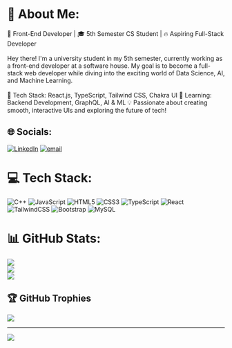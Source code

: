 # 💫 About Me:
🚀 Front-End Developer | 🎓 5th Semester CS Student | 🔥 Aspiring Full-Stack Developer<br><br>Hey there! I'm a university student in my 5th semester, currently working as a front-end developer at a software house. My goal is to become a full-stack web developer while diving into the exciting world of Data Science, AI, and Machine Learning.<br><br>🌟 Tech Stack: React.js, TypeScript, Tailwind CSS, Chakra UI 📌 Learning: Backend Development, GraphQL, AI & ML 💡 Passionate about creating smooth, interactive UIs and exploring the future of tech!


## 🌐 Socials:
[![LinkedIn](https://img.shields.io/badge/LinkedIn-%230077B5.svg?logo=linkedin&logoColor=white)](https://www.linkedin.com/in/muhammad-raham/) [![email](https://img.shields.io/badge/Email-D14836?logo=gmail&logoColor=white)](mailto:raham711@gmail.com) 

# 💻 Tech Stack:
![C++](https://img.shields.io/badge/c++-%2300599C.svg?style=for-the-badge&logo=c%2B%2B&logoColor=white) ![JavaScript](https://img.shields.io/badge/javascript-%23323330.svg?style=for-the-badge&logo=javascript&logoColor=%23F7DF1E) ![HTML5](https://img.shields.io/badge/html5-%23E34F26.svg?style=for-the-badge&logo=html5&logoColor=white) ![CSS3](https://img.shields.io/badge/css3-%231572B6.svg?style=for-the-badge&logo=css3&logoColor=white) ![TypeScript](https://img.shields.io/badge/typescript-%23007ACC.svg?style=for-the-badge&logo=typescript&logoColor=white) ![React](https://img.shields.io/badge/react-%2320232a.svg?style=for-the-badge&logo=react&logoColor=%2361DAFB) ![TailwindCSS](https://img.shields.io/badge/tailwindcss-%2338B2AC.svg?style=for-the-badge&logo=tailwind-css&logoColor=white) ![Bootstrap](https://img.shields.io/badge/bootstrap-%238511FA.svg?style=for-the-badge&logo=bootstrap&logoColor=white) ![MySQL](https://img.shields.io/badge/mysql-4479A1.svg?style=for-the-badge&logo=mysql&logoColor=white)
# 📊 GitHub Stats:
![](https://github-readme-stats.vercel.app/api?username=M-Raham&theme=dark&hide_border=true&include_all_commits=true&count_private=true)<br/>
![](https://nirzak-streak-stats.vercel.app/?user=M-Raham&theme=dark&hide_border=true)<br/>
![](https://github-readme-stats.vercel.app/api/top-langs/?username=M-Raham&theme=dark&hide_border=true&include_all_commits=true&count_private=true&layout=compact)

## 🏆 GitHub Trophies
![](https://github-profile-trophy.vercel.app/?username=M-Raham&theme=github_dark_dimmed&no-frame=false&no-bg=true&margin-w=4)

---
[![](https://visitcount.itsvg.in/api?id=M-Raham&icon=4&color=0)](https://visitcount.itsvg.in)

<!-- Proudly created with GPRM ( https://gprm.itsvg.in ) -->
